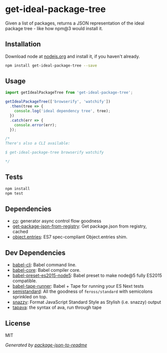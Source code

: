 # get-ideal-package-tree 

Given a list of packages, returns a JSON representation of the ideal package tree - like how npm@3 would install it.

## Installation

Download node at [nodejs.org](http://nodejs.org) and install it, if you haven't already.

```sh
npm install get-ideal-package-tree --save
```

## Usage

```js
import getIdealPackageTree from 'get-ideal-package-tree';

getIdealPackageTree(['browserify', 'watchify'])
  .then(tree => {
    console.log('ideal dependency tree', tree);
  })
  .catch(err => {
    console.error(err);
  });

/*
There's also a CLI available:

$ get-ideal-package-tree browserify watchify

*/

```

## Tests

```sh
npm install
npm test
```

## Dependencies

- [co](https://github.com/tj/co): generator async control flow goodness
- [get-package-json-from-registry](https://github.com/kesla/get-package-json-from-registry): Get package.json from registry, cached
- [object.entries](https://github.com/es-shims/Object.entries): ES7 spec-compliant Object.entries shim.

## Dev Dependencies

- [babel-cli](https://github.com/babel/babel/tree/master/packages): Babel command line.
- [babel-core](https://github.com/babel/babel/tree/master/packages): Babel compiler core.
- [babel-preset-es2015-node5](https://github.com/alekseykulikov/babel-preset-es2015-node5): Babel preset to make node@5 fully ES2015 compatible.
- [babel-tape-runner](https://github.com/wavded/babel-tape-runner): Babel + Tape for running your ES Next tests
- [semistandard](https://github.com/Flet/semistandard): All the goodness of `feross/standard` with semicolons sprinkled on top.
- [snazzy](https://github.com/feross/snazzy): Format JavaScript Standard Style as Stylish (i.e. snazzy) output
- [tapava](https://github.com/kesla/tapava): the syntax of ava, run through tape


## License

MIT

_Generated by [package-json-to-readme](https://github.com/zeke/package-json-to-readme)_
